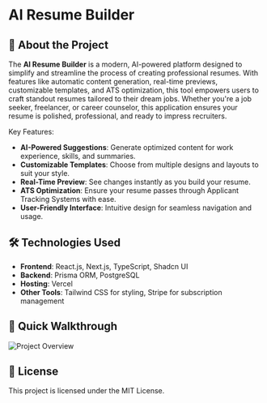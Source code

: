 # AI Resume Builder

## 🌟 About the Project

The **AI Resume Builder** is a modern, AI-powered platform designed to simplify and streamline the process of creating professional resumes. With features like automatic content generation, real-time previews, customizable templates, and ATS optimization, this tool empowers users to craft standout resumes tailored to their dream jobs. Whether you're a job seeker, freelancer, or career counselor, this application ensures your resume is polished, professional, and ready to impress recruiters.

Key Features:

- **AI-Powered Suggestions**: Generate optimized content for work experience, skills, and summaries.
- **Customizable Templates**: Choose from multiple designs and layouts to suit your style.
- **Real-Time Preview**: See changes instantly as you build your resume.
- **ATS Optimization**: Ensure your resume passes through Applicant Tracking Systems with ease.
- **User-Friendly Interface**: Intuitive design for seamless navigation and usage.

<!-- [![Project Overview Video](https://media.licdn.com/dms/image/v2/D5616AQFxaJZt1Zqg6A/profile-displaybackgroundimage-shrink_350_1400/profile-displaybackgroundimage-shrink_350_1400/0/1714659241429?e=1748476800&v=beta&t=V4DrrStTmpuUF3znPgu94VCfTrPqsaJspA6T7aI8Vis)](https://www.youtube.com/watch?v=your-video-id) -->

## 🛠️ Technologies Used

- **Frontend**: React.js, Next.js, TypeScript, Shadcn UI
- **Backend**: Prisma ORM, PostgreSQL
- **Hosting**: Vercel
- **Other Tools**: Tailwind CSS for styling, Stripe for subscription management

## 🚀 Quick Walkthrough

![Project Overview]("https://raw.githubusercontent.com/Sri-dinesh/resume-builder-ai/refs/heads/main/src/images/MockupBanner.png")

## 📜 License

This project is licensed under the MIT License.
